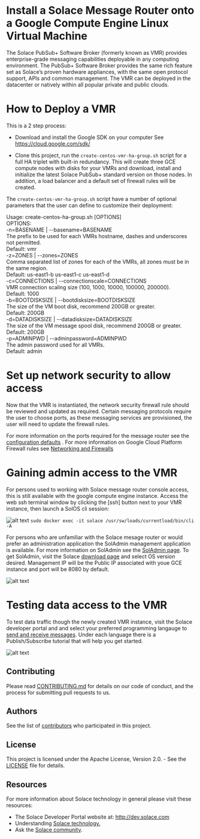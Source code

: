 # Install a Solace Message Router onto a Google Compute Engine Linux Virtual Machine

The Solace PubSub+ Software Broker (formerly known as VMR) provides enterprise-grade messaging capabilities deployable in any computing environment. The PubSub+ Software Broker provides the same rich feature set as Solace’s proven hardware appliances, with the same open protocol support, APIs and common management. The VMR can be deployed in the datacenter or natively within all popular private and public clouds.

# How to Deploy a VMR
This is a 2 step process:

* Download and install the Google SDK on your computer
See https://cloud.google.com/sdk/

* Clone this project, run the `create-centos-vmr-ha-group.sh` script for a full HA triplet with built-in redundancy.
This will create three GCE compute nodes with disks for your VMRs and download, install and initialize the latest Solace PubSub+ standard version on those nodes.  In addition, a load balancer and a default set of firewall rules will be created.

The `create-centos-vmr-ha-group.sh` script have a number of optional parameters that the user can define to customize their deployment:

Usage:  create-centos-ha-group.sh [OPTIONS]<br/>
OPTIONS:<br/>
   -n=BASENAME | --basename=BASENAME<br/>
   The prefix to be used for each VMRs hostname, dashes and underscores not permitted.<br/>
   Default:  vmr<br/>
   -z=ZONES | --zones=ZONES<br/>
   Comma separated list of zones for each of the VMRs, all zones must be in the same region.<br/>
   Default:  us-east1-b us-east1-c us-east1-d<br/>
   -c=CONNECTIONS | --connectionscale=CONNECTIONS<br/>
   VMR connection scaling size (100, 1000, 10000, 100000, 200000).<br/>
   Default:  1000<br/>
   -b=BOOTDISKSIZE | --bootdisksize=BOOTDISKSIZE<br/>
   The size of the VM boot disk, recommend 200GB or greater.<br/>
   Default:  200GB<br/>
   -d=DATADISKSIZE | --datadisksize=DATADISKSIZE<br/>
   The size of the VM message spool disk, recommend 200GB or greater.<br/>
   Default:  200GB<br/>
   -p=ADMINPWD | --adminpassword=ADMINPWD<br/>
   The admin password used for all VMRs.<br/>
   Default:  admin<br/>


# Set up network security to allow access
Now that the VMR is instantiated, the network security firewall rule should be reviewed and updated as required.  Certain messaging protocols require the user to choose ports, as these messaging services are provisioned, the user will need to update the firewall rules.

For more information on the ports required for the message router see the [configuration defaults](http://docs.solace.com/Solace-VMR-Set-Up/VMR-Configuration-Defaults.htm)
. For more information on Google Cloud Platform Firewall rules see [Networking and Firewalls](https://cloud.google.com/compute/docs/networks-and-firewalls)

# Gaining admin access to the VMR

For persons used to working with Solace message router console access, this is still available with the google compute engine instance.  Access the web ssh terminal window by clicking the [ssh] button next to your VMR instance,  then launch a SolOS cli session:

![alt text](https://raw.githubusercontent.com/SolaceLabs/solace-gcp-quickstart/master/images/gce_console.png "GCE console with SolOS cli")
`sudo docker exec -it solace /usr/sw/loads/currentload/bin/cli -A`

For persons who are unfamiliar with the Solace mesage router or would prefer an administration application the SolAdmin management application is available.  For more information on SolAdmin see the [SolAdmin page](http://dev.solace.com/tech/soladmin/).  To get SolAdmin, visit the Solace [download page](http://dev.solace.com/downloads/) and select OS version desired.  Management IP will be the Public IP associated with youe GCE instance and port will be 8080 by default.

![alt text](https://raw.githubusercontent.com/SolaceLabs/solace-gcp-quickstart/master/images/gce_soladmin.png "soladmin connection to gce")

# Testing data access to the VMR

To test data traffic though the newly created VMR instance, visit the Solace developer portal and and select your preferred programming langauge to [send and receive messages](http://dev.solace.com/get-started/send-receive-messages/). Under each language there is a Publish/Subscribe tutorial that will help you get started.

![alt text](https://raw.githubusercontent.com/SolaceLabs/solace-gcp-quickstart/master/images/solace_tutorial.png "getting started publish/subscribe")

## Contributing

Please read [CONTRIBUTING.md](CONTRIBUTING.md) for details on our code of conduct, and the process for submitting pull requests to us.

## Authors

See the list of [contributors](https://github.com/SolaceLabs/solace-gcp-quickstart/graphs/contributors) who participated in this project.

## License

This project is licensed under the Apache License, Version 2.0. - See the [LICENSE](LICENSE) file for details.

## Resources

For more information about Solace technology in general please visit these resources:

- The Solace Developer Portal website at: http://dev.solace.com
- Understanding [Solace technology.](http://dev.solace.com/tech/)
- Ask the [Solace community](http://dev.solace.com/community/).
